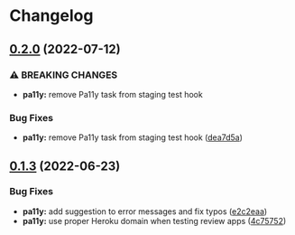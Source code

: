 # Changelog

## [0.2.0](https://github.com/Financial-Times/dotcom-tool-kit/compare/pa11y-v0.1.3...pa11y-v0.2.0) (2022-07-12)


### ⚠ BREAKING CHANGES

* **pa11y:** remove Pa11y task from staging test hook

### Bug Fixes

* **pa11y:** remove Pa11y task from staging test hook ([dea7d5a](https://github.com/Financial-Times/dotcom-tool-kit/commit/dea7d5a61dcc7cde81e6c09fd44667b339948cbf))

## [0.1.3](https://github.com/Financial-Times/dotcom-tool-kit/compare/pa11y-v0.1.2...pa11y-v0.1.3) (2022-06-23)


### Bug Fixes

* **pa11y:** add suggestion to error messages and fix typos ([e2c2eaa](https://github.com/Financial-Times/dotcom-tool-kit/commit/e2c2eaa54f1597f770fb6dc54e0fdfc6db9b9ba0))
* **pa11y:** use proper Heroku domain when testing review apps ([4c75752](https://github.com/Financial-Times/dotcom-tool-kit/commit/4c757522f0560719e7280ddd6ff20ff4a508179b))
